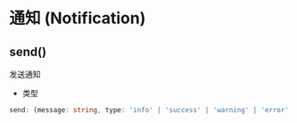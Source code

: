 # 通知 (Notification)

## send()
发送通知
- 类型
```ts
send: (message: string, type: 'info' | 'success' | 'warning' | 'error' = 'info') => void
```
